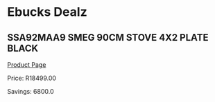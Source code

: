 
# Ebucks Dealz
## SSA92MAA9 SMEG 90CM STOVE 4X2 PLATE BLACK
[Product Page](https://www.ebucks.com/web/shop/productSelected.do?prodId=1173100431&catId=1196429345)

Price: R18499.00

Savings: 6800.0


	